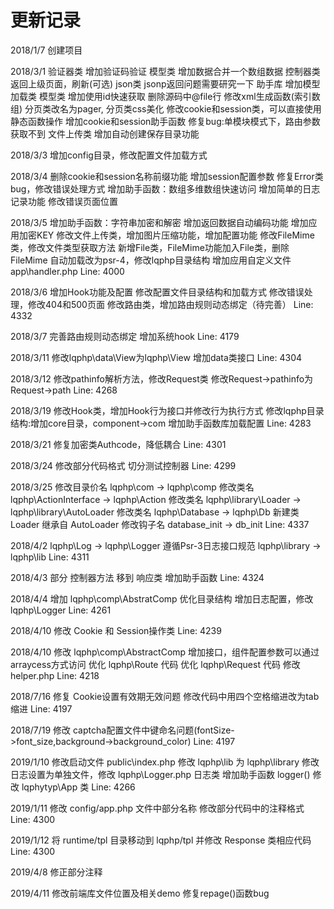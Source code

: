 
# 更新记录
2018/1/7
创建项目

2018/3/1
验证器类 增加验证码验证
模型类   增加数据合并一个数组数据
控制器类 返回上级页面，刷新(可选)
json类   jsonp返回问题需要研究一下
助手库   增加模型加载类
模型类   增加使用id快速获取
删除源码中@file行
修改xml生成函数(索引数组)
分页类改名为pager, 分页类css美化
修改cookie和session类，可以直接使用静态函数操作
增加cookie和session助手函数
修复bug:单模块模式下，路由参数获取不到
文件上传类 增加自动创建保存目录功能

2018/3/3
增加config目录，修改配置文件加载方式

2018/3/4
删除cookie和session名称前缀功能
增加session配置参数
修复Error类bug，修改错误处理方式
增加助手函数：数组多维数组快速访问
增加简单的日志记录功能
修改错误页面位置

2018/3/5
增加助手函数：字符串加密和解密
增加返回数据自动编码功能
增加应用加密KEY
修改文件上传类，增加图片压缩功能，增加配置功能
修改FileMime类，修改文件类型获取方法
新增File类，FileMime功能加入File类，删除FileMime
自动加载改为psr-4，修改lqphp目录结构
增加应用自定义文件app\handler.php
Line: 4000

2018/3/6
增加Hook功能及配置
修改配置文件目录结构和加载方式
修改错误处理，修改404和500页面
修改路由类，增加路由规则动态绑定（待完善）
Line: 4332

2018/3/7
完善路由规则动态绑定
增加系统hook
Line: 4179

2018/3/11
修改lqphp\data\View为lqphp\View
增加data类接口
Line: 4304

2018/3/12
修改pathinfo解析方法，修改Request类
修改Request->pathinfo为Request->path
Line: 4268

2018/3/19
修改Hook类，增加Hook行为接口并修改行为执行方式
修改lqphp目录结构:增加core目录，component->com
增加助手函数库加载配置
Line: 4283

2018/3/21
修复加密类Authcode，降低耦合
Line: 4301

2018/3/24
修改部分代码格式
切分测试控制器
Line: 4299

2018/3/25
修改目录价名 lqphp\com -> lqphp\comp
修改类名 lqphp\ActionInterface -> lqphp\Action
修改类名 lqphp\library\Loader -> lqphp\library\AutoLoader
修改类名 lqphp\Database -> lqphp\Db
新建类   Loader 继承自 AutoLoader
修改钩子名 database_init -> db_init
Line: 4337

2018/4/2
lqphp\Log -> lqphp\Logger 遵循Psr-3日志接口规范
lqphp\library -> lqphp\lib
Line: 4311

2018/4/3
部分 控制器方法 移到 响应类
增加助手函数
Line: 4324

2018/4/4
增加 lqphp\comp\AbstratComp
优化目录结构
增加日志配置，修改 lqphp\Logger
Line: 4261

2018/4/10
修改 Cookie 和 Session操作类
Line: 4239

2018/4/10
修改 lqphp\comp\AbstractComp
增加接口，组件配置参数可以通过arraycess方式访问
优化 lqphp\Route 代码
优化 lqphp\Request 代码
修改 helper.php
Line: 4218

2018/7/16
修复 Cookie设置有效期无效问题
修改代码中用四个空格缩进改为tab缩进
Line: 4197

2018/7/19
修改 captcha配置文件中键命名问题(fontSize->font_size,background->background_color)
Line: 4197

2019/1/10
修改启动文件 public\index.php
修改 lqphp\lib 为 lqphp\library
修改日志设置为单独文件，修改 lqphp\Logger.php 日志类
增加助手函数 logger()
修改 lqphytyp\App 类
Line: 4266

2019/1/11
修改 config/app.php 文件中部分名称
修改部分代码中的注释格式
Line: 4300

2019/1/12
将 runtime/tpl 目录移动到 lqphp/tpl 并修改 Response 类相应代码
Line: 4300

2019/4/8
修正部分注释

2019/4/11
修改前端库文件位置及相关demo
修复repage()函数bug

